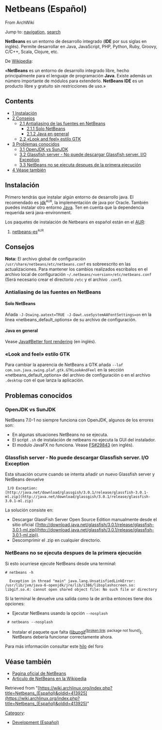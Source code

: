 # Netbeans (Español)

From ArchWiki

Jump to: [navigation](#column-one), [search](#searchInput)

**NetBeans** es un entorno de desarrollo integrado (**IDE** por sus siglas en inglés). Permite desarrollar en Java, JavaScript, PHP, Python, Ruby, Groovy, C/C++, Scala, Clojure, etc.

De [Wikipedia](http://es.wikipedia.org/wiki/NetBeans):

«**NetBeans** es un entorno de desarrollo integrado libre, hecho principalmente para el lenguaje de programación **Java**. Existe además un número importante de módulos para extenderlo. **NetBeans IDE** es un producto libre y gratuito sin restricciones de uso.»

## Contents

*   [1 Instalación](#Instalaci.C3.B3n)
*   [2 Consejos](#Consejos)
    *   [2.1 Antialiasing de las fuentes en NetBeans](#Antialiasing_de_las_fuentes_en_NetBeans)
        *   [2.1.1 Solo NetBeans](#Solo_NetBeans)
        *   [2.1.2 Java en general](#Java_en_general)
    *   [2.2 «Look and feel» estilo GTK](#.C2.ABLook_and_feel.C2.BB_estilo_GTK)
*   [3 Problemas conocidos](#Problemas_conocidos)
    *   [3.1 OpenJDK vs SunJDK](#OpenJDK_vs_SunJDK)
    *   [3.2 Glassfish server - No puede descargar Glassfish server. I/O Exception](#Glassfish_server_-_No_puede_descargar_Glassfish_server._I.2FO_Exception)
    *   [3.3 NetBeans no se ejecuta despues de la primera ejecución](#NetBeans_no_se_ejecuta_despues_de_la_primera_ejecuci.C3.B3n)
*   [4 Véase también](#V.C3.A9ase_tambi.C3.A9n)

## Instalación

Primero tendrás que instalar algún entorno de desarrollo java. El recomendado es [jdk](https://aur.archlinux.org/packages/jdk/)<sup><small>AUR</small></sup>, la implementación de java por Oracle. También puedes instalar otro entorno [Java](/index.php/Java "Java"). Ten en cuenta que la dependencia requerida será java-environment.

Los paquetes de instalación de Netbeans en español están en el [AUR](/index.php/Arch_User_Repository "Arch User Repository"):

1.  [netbeans-es](https://aur.archlinux.org/packages/netbeans-es/)<sup><small>AUR</small></sup>

## Consejos

**Nota:** El archivo global de configuración `/usr/share/netbeans/etc/netbeans.conf` es sobreescrito en las actualizaciones. Para mantener los cambios realizados escribalos en el archivo local de configuración `~/.netbeans/<version>/etc/netbeans.conf` (Será necesario crear el directorio `/etc` y el archivo `.conf`).

### Antialiasing de las fuentes en NetBeans

#### Solo NetBeans

Añada `-J-Dswing.aatext=TRUE -J-Dawt.useSystemAAFontSettings=on` en la linea «netbeans_default_options» de su archivo de configuración.

#### Java en general

Vease [Java#Better font rendering](/index.php/Java#Better_font_rendering "Java") (en inglés).

### «Look and feel» estilo GTK

Para cambiar la aparencia de NetBeans a GTK añada `--laf com.sun.java.swing.plaf.gtk.GTKLookAndFeel` en la sección «netbeans_default_options» del archivo de configuración o en el archivo `.desktop` con el que lanza la aplicación.

## Problemas conocidos

### OpenJDK vs SunJDK

NetBeans 7.0-1 no siempre funciona con OpenJDK, algunos de los errores son:

*   En algunas situaciones NetBeans no se ejecuta.
*   El script `.sh` de instalación de netbeans no ejecuta la GUI del instalador.
*   El modulo JavaFX no funciona. Vease [FS#29843](https://bugs.archlinux.org/task/29843) (en inglés).

### Glassfish server - No puede descargar Glassfish server. I/O Exception

Esta situación ocurre cuando se intenta añadir un nuevo Glassfish server y NetBeans devuelve

```
 I/O Exception: [http://java.net/download/glassgish/3.0.1/release/glassfish-3.0.1-ml.zip](http://java.net/download/glassgish/3.0.1/release/glassfish-3.0.1-ml.zip)

```

La solución consiste en:

*   Descargar GlassFish Server Open Source Edition manualmente desde el sitio oficial ([http://download.java.net/glassfish/3.0.1/release/glassfish-3.0.1-ml.zip](http://download.java.net/glassfish/3.0.1/release/glassfish-3.0.1-ml.zip)).
*   Descomprimir el .zip en cualquier directorio.

### NetBeans no se ejecuta despues de la primera ejecución

Si esto ocurriese ejecute NetBeans desde una terminal:

 `# netbeans -h` 

```
  Exception in thread "main" java.lang.UnsatisfiedLinkError: /usr/lib/jvm/java-6-openjdk/jre/lib/i386/libsplashscreen.so: libgif.so.4: cannot open shared object file: No such file or directory

```

Si la terminal le devuelve una salida como la de arriba entonces tiene dos opciones:

*   Ejecutar NetBeans usando la opción `--nosplash`

```
 # netbeans --nosplash

```

*   Instalar el paquete que falta ([libungif](https://www.archlinux.org/packages/?name=libungif)<sup>[[broken link](/index.php/ArchWiki:Requests#Broken_package_links "ArchWiki:Requests"): package not found]</sup>). NetBeans debería funcionar correctamente ahora.

Para más información consultar este [hilo](https://bbs.archlinux.org/viewtopic.php?id=118930) del foro

## Véase también

*   [Pagina oficial de NetBeans](http://www.netbeans.org)
*   [Articulo de NetBeans en la Wikipedia](http://es.wikipedia.org/wiki/NetBeans)

Retrieved from "[https://wiki.archlinux.org/index.php?title=Netbeans_(Español)&oldid=413925](https://wiki.archlinux.org/index.php?title=Netbeans_(Español)&oldid=413925)"

[Category](/index.php/Special:Categories "Special:Categories"):

*   [Development (Español)](/index.php/Category:Development_(Espa%C3%B1ol) "Category:Development (Español)")